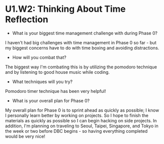 # U1.W2: Thinking About Time Reflection

* What is your biggest time management challenge with during Phase 0? 
<p>I haven't had big challenges with time management in Phase 0 so far - but my biggest concerns have to do with time boxing and avoiding distractions. </p>

* How will you combat that? 
<p>The biggest way I'm combating this is by utilizing the pomodoro technique and by listening to good house music while coding.</p>

* What techniques will you try?
<p>Pomodoro timer technique has been very helpful!</p>


* What is your overall plan for Phase 0?
<p>My overall plan for Phase 0 is to sprint ahead as quickly as possible; I know I personally learn better by working on projects.  So I hope to finish the materials as quickly as possible so I can begin hacking on side projects.  In addition, I'm planning on traveling to Seoul, Taipei, Singapore, and Tokyo in the week or two before DBC begins - so having everything completed would be very nice!</p>